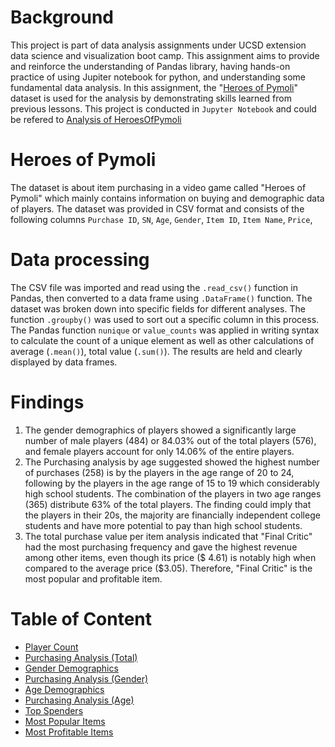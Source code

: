 
# Background

This project is part of data analysis assignments under UCSD extension data science and visualization boot camp. 
This assignment aims to provide and reinforce the understanding of Pandas library, having hands-on practice of using Jupiter notebook for python, and understanding some fundamental data analysis. In this assignment, the "[Heroes of Pymoli](https://github.com/KeSavanh/pandas-challenge/blob/main/HeroesOfPymoli/purchase_data.csv)" dataset is used for the analysis by demonstrating skills learned from previous lessons. This project is conducted in `Jupyter Notebook` and could be refered to [Analysis of HeroesOfPymoli](https://nbviewer.jupyter.org/github/KeSavanh/pandas-challenge/blob/main/HeroesOfPymoli/HeroesOfPymoli.ipynb)

# Heroes of Pymoli

The dataset is about item purchasing in a video game called "Heroes of Pymoli" which mainly contains information on buying and demographic data of players. The dataset was provided in CSV format and consists of the following columns `Purchase ID`, `SN`, `Age`, `Gender`, `Item ID`, `Item Name`, `Price`, 

# Data processing

The CSV file was imported and read using the `.read_csv()` function in  Pandas, then converted to a data frame using `.DataFrame()` function. The dataset was broken down into specific fields for different analyses. The function `.groupby()` was used to sort out a specific column in this process.
The Pandas function `nunique` or `value_counts` was applied in writing syntax to calculate the count of a unique element as well as other calculations of average (`.mean()`), total value (`.sum()`). The results are held and clearly displayed by data frames.

# Findings

   1. The gender demographics of players showed a significantly large number of male players (484) or 84.03% out of the total players (576), and female players account for only 14.06% of the entire players. 
   2. The Purchasing analysis by age suggested showed the highest number of purchases (258) is by the players in the age range of 20 to 24, following by the players in the age range of 15 to 19 which considerably high school students. The combination of the players in two age ranges (365) distribute 63% of the total players. The finding could imply that the players in their 20s, the majority are financially independent college students and have more potential to pay than high school students.
   3. The total purchase value per item analysis indicated that "Final Critic" had the most purchasing frequency and gave the highest revenue among other items, even though its price ($ 4.61) is notably high when compared to the average price ($3.05). Therefore, "Final Critic" is the most popular and profitable item.

# Table of Content

   - [Player Count](https://nbviewer.jupyter.org/github/KeSavanh/pandas-challenge/blob/main/HeroesOfPymoli/HeroesOfPymoli.ipynb#)
   - [Purchasing Analysis (Total)](https://nbviewer.jupyter.org/github/KeSavanh/pandas-challenge/blob/main/HeroesOfPymoli/HeroesOfPymoli.ipynb#)
   - [Gender Demographics](https://nbviewer.jupyter.org/github/KeSavanh/pandas-challenge/blob/main/HeroesOfPymoli/HeroesOfPymoli.ipynb#)
   - [Purchasing Analysis (Gender)](https://nbviewer.jupyter.org/github/KeSavanh/pandas-challenge/blob/main/HeroesOfPymoli/HeroesOfPymoli.ipynb#)
   - [Age Demographics](https://nbviewer.jupyter.org/github/KeSavanh/pandas-challenge/blob/main/HeroesOfPymoli/HeroesOfPymoli.ipynb#)
   - [Purchasing Analysis (Age)](https://nbviewer.jupyter.org/github/KeSavanh/pandas-challenge/blob/main/HeroesOfPymoli/HeroesOfPymoli.ipynb#)
   - [Top Spenders](https://nbviewer.jupyter.org/github/KeSavanh/pandas-challenge/blob/main/HeroesOfPymoli/HeroesOfPymoli.ipynb#)
   - [Most Popular Items](https://nbviewer.jupyter.org/github/KeSavanh/pandas-challenge/blob/main/HeroesOfPymoli/HeroesOfPymoli.ipynb#)
   - [Most Profitable Items](https://nbviewer.jupyter.org/github/KeSavanh/pandas-challenge/blob/main/HeroesOfPymoli/HeroesOfPymoli.ipynb#)




